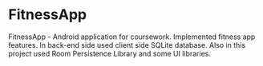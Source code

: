 # FitnessApp
FitnessApp - Android application for coursework. Implemented fitness app features. In back-end side used client side SQLite database. Also in this project used Room Persistence Library and some UI libraries.
